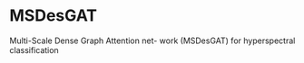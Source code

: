 # MSDesGAT
 Multi-Scale Dense Graph Attention net- work (MSDesGAT) for hyperspectral classification
